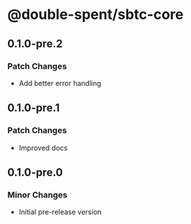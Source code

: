 # @double-spent/sbtc-core

## 0.1.0-pre.2

### Patch Changes

- Add better error handling

## 0.1.0-pre.1

### Patch Changes

- Improved docs

## 0.1.0-pre.0

### Minor Changes

- Initial pre-release version
